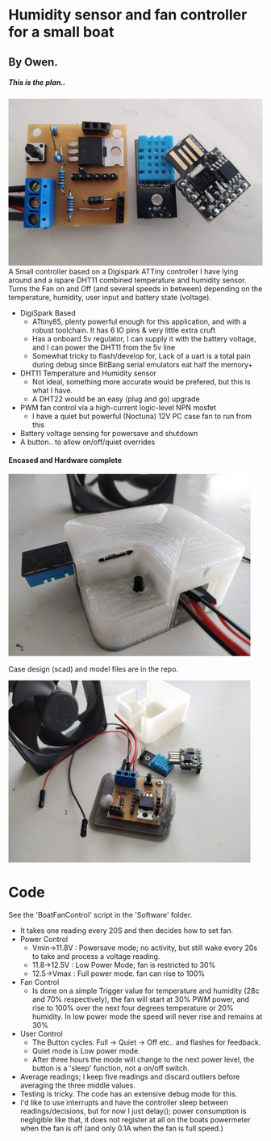 # Humidity sensor and fan controller for a small boat
## By Owen.
##### This is the plan..
![The Plan](./Docs/parts-s.jpg)
A Small controller based on a Digispark ATTiny controller I have lying around and a ispare DHT11 combined temperature and humidity sensor.
Turns the Fan on and Off (and several speeds in between) depending on the temperature, humidity, user input and battery state (voltage).

* DigiSpark Based
  * ATtiny85, plenty powerful enough for this application, and with a robust toolchain. It has 6 IO pins & very little extra cruft
  * Has a onboard 5v regulator, I can supply it with the battery voltage, and I can power the DHT11 from the 5v line
  * Somewhat tricky to flash/develop for, Lack of a uart is a total pain during debug since BitBang serial emulators eat half the memory+
* DHT11 Temperature and Humidity sensor
  * Not ideal, something more accurate would be prefered, but this is what I have.
  * A DHT22 would be an easy (plug and go) upgrade
* PWM fan control via a high-current logic-level NPN mosfet
  * I have a quiet but powerful (Noctuna) 12V PC case fan to run from this
* Battery voltage sensing for powersave and shutdown
* A button.. to allow on/off/quiet overrides

#### Encased and Hardware complete
![Ready To Fit](./Docs/encased-s.jpg)

Case design (scad) and model files are in the repo.

![Proud](./Docs/complete-s.jpg)

# Code
See the 'BoatFanControl' script in the 'Software' folder.

* It takes one reading every 20S and then decides how to set fan.
* Power Control
  * Vmin->11.8V : Powersave mode; no activity, but still wake every 20s to take and process a voltage reading. 
  * 11.8->12.5V : Low Power Mode; fan is restricted to 30%
  * 12.5->Vmax  : Full power mode. fan can rise to 100%
* Fan Control
  * Is done on a simple Trigger value for temperature and humidity (28c and 70% respectively), the fan will start at 30% PWM power, and rise to 100% over the next four degrees temperature or 20% humidity. In low power mode the speed will never rise and remains at 30%
* User Control
  * The Button cycles: Full -> Quiet -> Off etc.. and flashes for feedback.
  * Quiet mode is Low power mode.
  * After three hours the mode will change to the next power level, the button is a 'sleep' function, not a on/off switch.
* Average readings; I keep five readings and discard outliers before averaging the three middle values.
* Testing is tricky. The code has an extensive debug mode for this.
* I'd like to use interrupts and have the controller sleep between readings/decisions, but for now I just delay(); power consumption is negligible like that, it does not register at all on the boats powermeter when the fan is off (and only 0.1A when the fan is full speed.)
